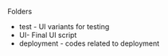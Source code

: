 Folders
- test - UI variants for testing
- UI- Final UI script
- deployment - codes related to deployment
